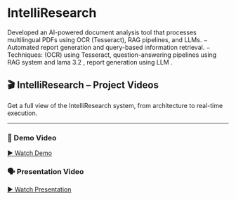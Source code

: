 # IntelliResearch
Developed an AI-powered document analysis tool that processes multilingual PDFs using OCR  (Tesseract), RAG pipelines, and LLMs.  − Automated report generation and query-based information retrieval.  − Techniques: (OCR) using Tesseract, question-answering pipelines using RAG system and lama 3.2 ,  report generation using LLM . 
## 🎬 IntelliResearch – Project Videos

Get a full view of the IntelliResearch system, from architecture to real-time execution.

---

### 🔧 Demo Video
[▶️ Watch Demo](https://drive.google.com/file/d/1g5LKsKxZzSSCeGrwpXY9e-bo9_mXcfwt/view)

### 🗣️ Presentation Video
[▶️ Watch Presentation](https://drive.google.com/file/d/1relEJzb5GFxtIVp2kOb8oUDTchjdoyVV/view)

